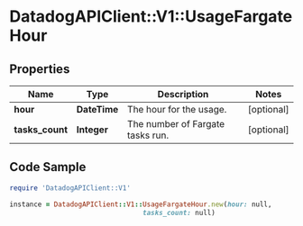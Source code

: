 # DatadogAPIClient::V1::UsageFargateHour

## Properties

Name | Type | Description | Notes
------------ | ------------- | ------------- | -------------
**hour** | **DateTime** | The hour for the usage. | [optional] 
**tasks_count** | **Integer** | The number of Fargate tasks run. | [optional] 

## Code Sample

```ruby
require 'DatadogAPIClient::V1'

instance = DatadogAPIClient::V1::UsageFargateHour.new(hour: null,
                                 tasks_count: null)
```


